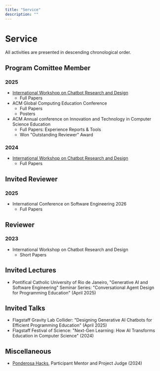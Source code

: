 ```yaml
---
title: "Service"
description: ""
---
```


# Service

All activities are presented in descending chronological order.

## Program Comittee Member

### 2025

- [International Workshop on Chatbot Research and Design](https://2025.conversations.ws/organizers/)
  - Full Papers
- ACM Global Computing Education Conference
  - Full Papers
  - Posters
- ACM Annual conference on Innovation and Technology in Computer Science Education
  - Full Papers: Experience Reports & Tools
  - Won "Outstanding Reviewer" Award

### 2024

- [International Workshop on Chatbot Research and Design](https://2024.conversations.ws/organizers/)
  - Full Papers

## Invited Reviewer

### 2025

- International Conference on Software Engineering 2026
  - Full Papers

## Reviewer

### 2023

- International Workshop on Chatbot Research and Design
  - Short Papers

## Invited Lectures

- Pontifical Catholic University of Rio de Janeiro, "Generative AI and Software Engineering" Seminar Series: "Conversational Agent Design for Programming Education" (April 2025)

## Invited Talks

- Flagstaff Gravity Lab Collider: "Designing Generative AI Chatbots for Efficient Programming Education" (April 2025)
- Flagstaff Festival of Science: "Next-Gen Learning: How AI Transforms Education in Computer Science" (2024)

## Miscellaneous

- [Ponderosa Hacks](https://ponderosa-hacks.com/#About), Participant Mentor and Project Judge (2024)
